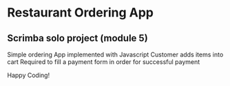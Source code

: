 # Restaurant Ordering App

## Scrimba solo project (module 5)

Simple ordering App implemented with Javascript
Customer adds items into cart
Required to fill a payment form in order for successful payment



Happy Coding!
